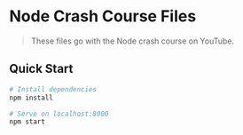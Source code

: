 # Node Crash Course Files

> These files go with the Node crash course on YouTube.

## Quick Start

```bash
# Install dependencies
npm install

# Serve on localhost:8000
npm start
```
